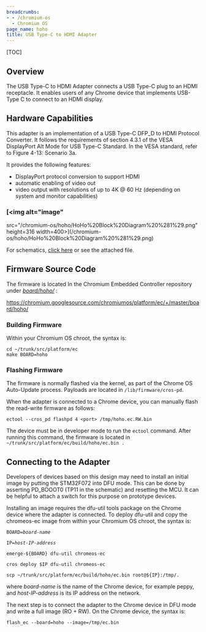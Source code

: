 ```yaml
---
breadcrumbs:
- - /chromium-os
  - Chromium OS
page_name: hoho
title: USB Type-C to HDMI Adapter
---
```


[TOC]

## Overview

The USB Type-C to HDMI Adapter connects a USB Type-C plug to an HDMI receptacle.
It enables users of any Chrome device that implements USB-Type C to connect to
an HDMI display.

## Hardware Capabilities

This adapter is an implementation of a USB Type-C DFP_D to HDMI Protocol
Converter. It follows the requirements of section 4.3.1 of the VESA DisplayPort
Alt Mode for USB Type-C Standard. In the VESA standard, refer to Figure 4-13:
Scenario 3a.

It provides the following features:

*   DisplayPort protocol conversion to support HDMI
*   automatic enabling of video out
*   video output with resolutions of up to 4K @ 60 Hz (depending on
            system and monitor capabilities)

### [<img alt="image"
src="/chromium-os/hoho/HoHo%20Block%20Diagram%20%281%29.png" height=316
width=400>](/chromium-os/hoho/HoHo%20Block%20Diagram%20%281%29.png)

For schematics, [click
here](https://docs.google.com/a/chromium.org/viewer?a=v&pid=sites&srcid=Y2hyb21pdW0ub3JnfGRldnxneDoyZWUwYmU2NWNiMWMwZTY2)
or see the attached file.

## Firmware Source Code

The firmware is located In the Chromium Embedded Controller repository under
*[board/hoho/](https://chromium.googlesource.com/chromiumos/platform/ec/+/master/board/hoho/)*
:

<https://chromium.googlesource.com/chromiumos/platform/ec/+/master/board/hoho/>

### Building Firmware

Within your Chromium OS chroot, the syntax is:

```none
cd ~/trunk/src/platform/ec
make BOARD=hoho
```

### Flashing Firmware

The firmware is normally flashed via the kernel, as part of the Chrome OS
Auto-Update process. Payloads are located in `/lib/firmware/cros-pd`.

When the adapter is connected to a Chrome device, you can manually flash the
read-write firmware as follows:

```none
ectool --cros_pd flashpd 4 <port> /tmp/hoho.ec.RW.bin
```

The device must be in developer mode to run the `ectool` command. After running
this command, the firmware is located in
`~/trunk/src/platform/ec/build/hoho/ec.bin .`

## Connecting to the Adapter

Developers of devices based on this design may need to install an initial image
by putting the STM32F072 into DFU mode. This can be done by asserting PD_BOOOT0
(TP11 in the schematic) and resetting the MCU. It can be helpful to attach a
switch for this purpose on prototype devices.

Installing an image requires the dfu-util tools package on the Chrome device
where the adapter is connected. To deploy dfu-util and copy the chromeos-ec
image from within your Chromium OS chroot, the syntax is:

<pre><code>BOARD=<i>board-name</i>
</code></pre>

<pre><code>IP=<i>host-IP-address</i>
</code></pre>

<pre><code>emerge-${BOARD} dfu-util chromeos-ec
</code></pre>

<pre><code>cros deploy $IP dfu-util chromeos-ec
</code></pre>

<pre><code>scp ~/trunk/src/platform/ec/build/hoho/ec.bin root@${IP}:/tmp/.
</code></pre>

where *board-name* is the name of the Chrome device, for example peppy, and
*host-IP-address* is its IP address on the network.

The next step is to connect the adapter to the Chrome device in DFU mode and
write a full image (RO + RW). On the Chrome device, the syntax is:

```none
flash_ec --board=hoho --image=/tmp/ec.bin
```